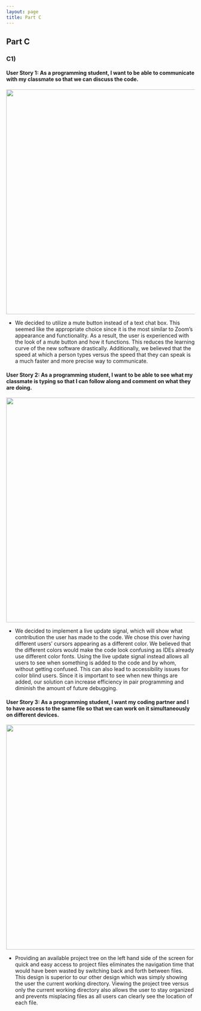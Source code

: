 ```yaml
---
layout: page
title: Part C
---
```

## Part C

### C1) 

#### User Story 1: As a programming student, I want to be able to communicate with my classmate so that we can discuss the code.
<p align="center">
<img src="https://i.imgur.com/xiKbFCb.png" width="600">
</p>

* We decided to utilize a mute button instead of a text chat box. This seemed like the appropriate choice since it is the most similar to Zoom’s appearance and functionality. 
As a result, the user is experienced with the look of a mute button and how it functions. This reduces the learning curve of the new software drastically. 
Additionally, we believed that the speed at which a person types versus the speed that they can speak is a much faster and more precise way to communicate. 

#### User Story 2: As a programming student, I want to be able to see what my classmate is typing so that I can follow along and comment on what they are doing.
<p align="center">
<img src="https://i.imgur.com/dMezaJe.png" width="600">
</p>

* We decided to implement a live update signal, which will show what contribution the user has made to the code. We chose this over having different users’ cursors appearing 
as a different color. We believed that the different colors would make the code look confusing as IDEs already use different color fonts. Using the live update signal instead 
allows all users to see when something is added to the code and by whom, without getting confused. This can also lead to accessibility issues for color blind users. Since it is 
important to see when new things are added, our solution can increase efficiency in pair programming and diminish the amount of future debugging. 

#### User Story 3: As a programming student, I want my coding partner and I to have access to the same file so that we can work on it simultaneously on different devices.
<p align="center">
<img src="https://i.imgur.com/j1C0EFe.png" width="600">
</p>

* Providing an available project tree on the left hand side of the screen for quick and easy access to project files eliminates the navigation time that would have been wasted
by switching back and forth between files. This design is superior to our other design which was simply showing the user the current working directory. Viewing the project tree
versus only the current working directory also allows the user to stay organized and prevents misplacing files as all users can clearly see the location of each file.
